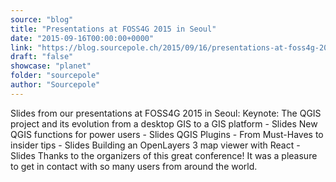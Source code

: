 ```yaml
---
source: "blog"
title: "Presentations at FOSS4G 2015 in Seoul"
date: "2015-09-16T00:00:00+0000"
link: "https://blog.sourcepole.ch/2015/09/16/presentations-at-foss4g-2015-in-seoul/"
draft: "false"
showcase: "planet"
folder: "sourcepole"
author: "Sourcepole"
---
```


Slides from our presentations at FOSS4G 2015 in Seoul:
Keynote: The QGIS project and its evolution from a desktop GIS to a GIS platform - Slides New QGIS functions for power users - Slides QGIS Plugins - From Must-Haves to insider tips - Slides Building an OpenLayers 3 map viewer with React - Slides Thanks to the organizers of this great conference! It was a pleasure to get in contact with so many users from around the world.
